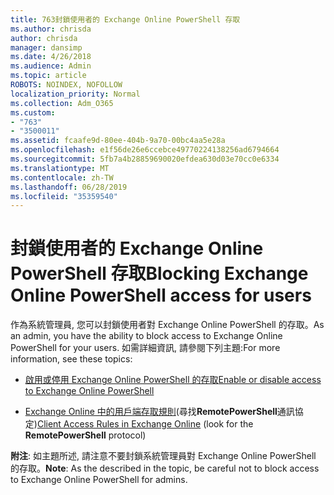 ```yaml
---
title: 763封鎖使用者的 Exchange Online PowerShell 存取
ms.author: chrisda
author: chrisda
manager: dansimp
ms.date: 4/26/2018
ms.audience: Admin
ms.topic: article
ROBOTS: NOINDEX, NOFOLLOW
localization_priority: Normal
ms.collection: Adm_O365
ms.custom:
- "763"
- "3500011"
ms.assetid: fcaafe9d-80ee-404b-9a70-00bc4aa5e28a
ms.openlocfilehash: e1f56de26e6ccebce49770224138256ad6794664
ms.sourcegitcommit: 5fb7a4b28859690020efdea630d03e70cc0e6334
ms.translationtype: MT
ms.contentlocale: zh-TW
ms.lasthandoff: 06/28/2019
ms.locfileid: "35359540"
---
```

# <a name="blocking-exchange-online-powershell-access-for-users"></a><span data-ttu-id="8999f-102">封鎖使用者的 Exchange Online PowerShell 存取</span><span class="sxs-lookup"><span data-stu-id="8999f-102">Blocking Exchange Online PowerShell access for users</span></span>
<span data-ttu-id="8999f-103">作為系統管理員, 您可以封鎖使用者對 Exchange Online PowerShell 的存取。</span><span class="sxs-lookup"><span data-stu-id="8999f-103">As an admin, you have the ability to block access to Exchange Online PowerShell for your users.</span></span> <span data-ttu-id="8999f-104">如需詳細資訊, 請參閱下列主題:</span><span class="sxs-lookup"><span data-stu-id="8999f-104">For more information, see these topics:</span></span>

- [<span data-ttu-id="8999f-105">啟用或停用 Exchange Online PowerShell 的存取</span><span class="sxs-lookup"><span data-stu-id="8999f-105">Enable or disable access to Exchange Online PowerShell</span></span>](https://docs.microsoft.com/powershell/exchange/exchange-online/disable-access-to-exchange-online-powershell)

- <span data-ttu-id="8999f-106">[Exchange Online 中的用戶端存取規則](https://technet.microsoft.com/library/mt842508.aspx)(尋找**RemotePowerShell**通訊協定)</span><span class="sxs-lookup"><span data-stu-id="8999f-106">[Client Access Rules in Exchange Online](https://technet.microsoft.com/library/mt842508.aspx) (look for the **RemotePowerShell** protocol)</span></span> 

<span data-ttu-id="8999f-107">**附注**: 如主題所述, 請注意不要封鎖系統管理員對 Exchange Online PowerShell 的存取。</span><span class="sxs-lookup"><span data-stu-id="8999f-107">**Note**: As the described in the topic, be careful not to block access to Exchange Online PowerShell for admins.</span></span>
